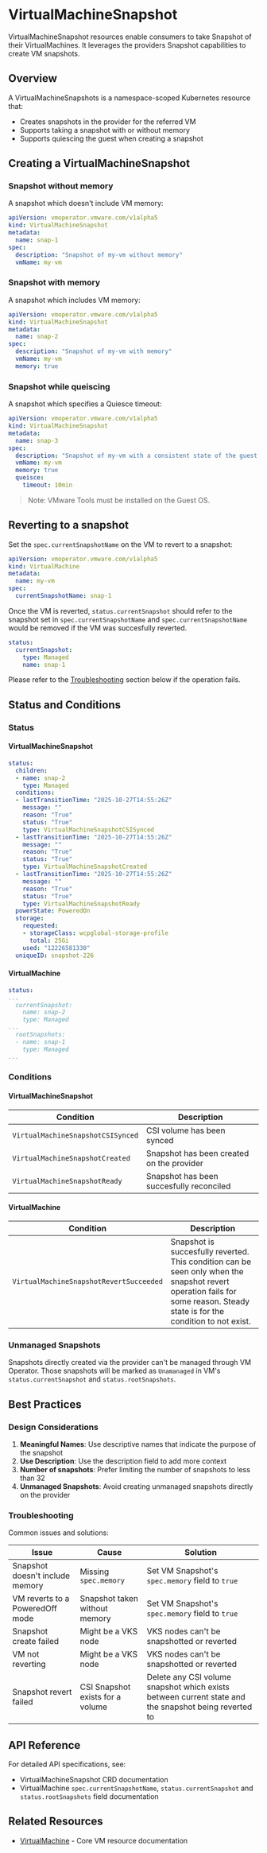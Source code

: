 # VirtualMachineSnapshot

VirtualMachineSnapshot resources enable consumers to take Snapshot of their VirtualMachines. It leverages the providers Snapshot capabilities to create VM snapshots.

## Overview

A VirtualMachineSnapshots is a namespace-scoped Kubernetes resource that:

- Creates snapshots in the provider for the referred VM
- Supports taking a snapshot with or without memory
- Supports quiescing the guest when creating a snapshot

## Creating a VirtualMachineSnapshot

### Snapshot without memory

A snapshot which doesn't include VM memory:

```yaml
apiVersion: vmoperator.vmware.com/v1alpha5
kind: VirtualMachineSnapshot
metadata:
  name: snap-1
spec:
  description: "Snapshot of my-vm without memory"
  vmName: my-vm
```

### Snapshot with memory

A snapshot which includes VM memory:

```yaml
apiVersion: vmoperator.vmware.com/v1alpha5
kind: VirtualMachineSnapshot
metadata:
  name: snap-2
spec:
  description: "Snapshot of my-vm with memory"
  vmName: my-vm
  memory: true
```

### Snapshot while queiscing

A snapshot which specifies a Quiesce timeout:

```yaml
apiVersion: vmoperator.vmware.com/v1alpha5
kind: VirtualMachineSnapshot
metadata:
  name: snap-3
spec:
  description: "Snapshot of my-vm with a consistent state of the guest filesystem"
  vmName: my-vm
  memory: true
  queisce:
    timeout: 10min
```

> Note: VMware Tools must be installed on the Guest OS.

## Reverting to a snapshot

Set the `spec.currentSnapshotName` on the VM to revert to a snapshot:

```yaml
apiVersion: vmoperator.vmware.com/v1alpha5
kind: VirtualMachine
metadata:
  name: my-vm
spec:
  currentSnapshotName: snap-1
```

Once the VM is reverted, `status.currentSnapshot` should refer to the snapshot set in `spec.currentSnapshotName` and `spec.currentSnapshotName` would be removed if the VM was succesfully reverted.

```yaml
status:
  currentSnapshot:
    type: Managed
    name: snap-1
```

Please refer to the [Troubleshooting](#troubleshooting) section below if the operation fails.

## Status and Conditions

### Status

#### VirtualMachineSnapshot

```yaml
status:
  children:
  - name: snap-2
    type: Managed
  conditions:
  - lastTransitionTime: "2025-10-27T14:55:26Z"
    message: ""
    reason: "True"
    status: "True"
    type: VirtualMachineSnapshotCSISynced
  - lastTransitionTime: "2025-10-27T14:55:26Z"
    message: ""
    reason: "True"
    status: "True"
    type: VirtualMachineSnapshotCreated
  - lastTransitionTime: "2025-10-27T14:55:26Z"
    message: ""
    reason: "True"
    status: "True"
    type: VirtualMachineSnapshotReady
  powerState: PoweredOn
  storage:
    requested:
    - storageClass: wcpglobal-storage-profile
      total: 25Gi
    used: "12226581330"
  uniqueID: snapshot-226
```

#### VirtualMachine

```yaml
status:
...
  currentSnapshot:
    name: snap-2
    type: Managed
...
  rootSnapshots:
  - name: snap-1
    type: Managed
...
```

### Conditions

#### VirtualMachineSnapshot

| Condition                         | Description                               |
| --------------------------------- | ----------------------------------------- |
| `VirtualMachineSnapshotCSISynced` | CSI volume has been synced                |
| `VirtualMachineSnapshotCreated`   | Snapshot has been created on the provider |
| `VirtualMachineSnapshotReady`     | Snapshot has been succesfully reconciled  |

#### VirtualMachine

| Condition                               | Description                                                                                                                                                                 |
| --------------------------------------- | --------------------------------------------------------------------------------------------------------------------------------------------------------------------------- |
| `VirtualMachineSnapshotRevertSucceeded` | Snapshot is succesfully reverted. This condition can be seen only when the snapshot revert operation fails for some reason. Steady state is for the condition to not exist. |

### Unmanaged Snapshots

Snapshots directly created via the provider can't be managed through VM Operator.
Those snapshots will be marked as `Unamanaged` in VM's `status.currentSnapshot`
and `status.rootSnapshots`.

## Best Practices

### Design Considerations

1. **Meaningful Names**: Use descriptive names that indicate the purpose of the snapshot
2. **Use Description**: Use the description field to add more context
3. **Number of snapshots**: Prefer limiting the number of snapshots to less than 32
4. **Unmanaged Snapshots**: Avoid creating unmanaged snapshots directly on the provider

### Troubleshooting

Common issues and solutions:

| Issue                           | Cause                            | Solution                                                                                             |
| ------------------------------- | -------------------------------- | ---------------------------------------------------------------------------------------------------- |
| Snapshot doesn't include memory | Missing `spec.memory`            | Set VM Snapshot's `spec.memory` field to `true`                                                      |
| VM reverts to a PoweredOff mode | Snapshot taken without memory    | Set VM Snapshot's `spec.memory` field to `true`                                                      |
| Snapshot create failed          | Might be a VKS node              | VKS nodes can't be snapshotted or reverted                                                           |
| VM not reverting                | Might be a VKS node              | VKS nodes can't be snapshotted or reverted                                                           |
| Snapshot revert failed          | CSI Snapshot exists for a volume | Delete any CSI volume snapshot which exists between current state and the snapshot being reverted to |


## API Reference

For detailed API specifications, see:

- VirtualMachineSnapshot CRD documentation
- VirtualMachine `spec.currentSnapshotName`, `status.currentSnapshot` and `status.rootSnapshots` field documentation

## Related Resources

- [VirtualMachine](./vm.md) - Core VM resource documentation
